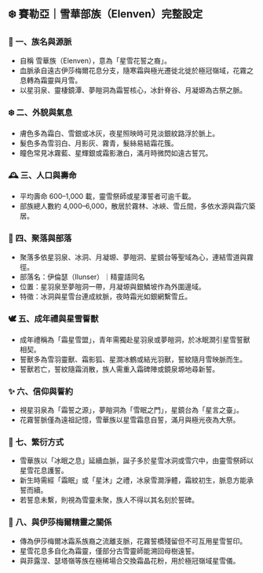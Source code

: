 
## ❄️ 賽勒亞｜雪華部族（Elenven）完整設定

### 📜 一、族名與源脈
- 自稱 雪華族（Elenven），意為「星雪花誓之裔」。
- 血脈承自遠古伊莎梅爾花息分支，隨寒霜與極光遷徙北徙於極冠嶺域，花霧之息轉為霜靈與月雪。
- 以星羽泉、靈棲鏡潭、夢皚洞為霜誓核心，冰針脊谷、月凝塬為古祭之脈。

### ❄️ 二、外貌與氣息
- 膚色多為霜白、雪銀或冰灰，夜星照映時可見淡銀紋路浮於脈上。
- 髮色多為雪羽白、月影灰、霧青，髮絲易結霜花簇。
- 瞳色常見冰霧藍、星輝銀或霜影澈白，滿月時微閃如遠古誓咒。

### 🕰️ 三、人口與壽命
- 平均壽命 600–1,000 載，靈雪祭師或星澤誓者可逾千載。
- 部族總人數約 4,000–6,000，散居於霧林、冰峽、雪丘間，多依水源與霜穴築居。

### 🌙 四、聚落與部落
- 聚落多依星羽泉、冰洞、月凝塬、夢皚洞、星鏡台等聖域為心，連結雪道與霧徑。
- 部落名：伊倫瑟（Ilunser）｜精靈語同名  
- 位置：星羽泉至夢皚洞一帶，月凝塬與銀鱗坡作為外圍邊域。
- 特徵：冰洞與星雪台連成紋脈，夜時霜光如銀網繫雪丘。

### 🕊️ 五、成年禮與星雪誓獸
- 成年禮稱為「霜星雪盟」，青年需獨赴星羽泉或夢皚洞，於冰眠澗引星雪誓獸相契。
- 誓獸多為雪羽靈獸、霜影狐、星澗冰鶴或結光羽獸，誓紋隨月雪映脈而生。
- 誓獸若亡，誓紋隨霜消散，族人需重入霜碑陣或鏡泉塬地尋新誓。

### ✨ 六、信仰與誓約
- 視星羽泉為「霜誓之源」，夢皚洞為「雪眠之門」，星鏡台為「星言之臺」。
- 花霧誓脈僅為遠祖記憶，雪華族以星雪霜息自誓，滿月與極光夜為大祭。

### 🌱 七、繁衍方式
- 雪華族以「冰眠之息」延續血脈，誕子多於星雪冰洞或雪穴中，由靈雪祭師以星雪花息護誓。
- 新生時需經「霜眠」或「星沐」之禮，冰泉雪澗淨體，霜紋初生，脈息方能承誓而續。
- 若誓息未繫，則視為雪靈未聚，族人不得以其名刻於誓碑。

### 🧭 八、與伊莎梅爾精靈之關係
- 傳為伊莎梅爾冰霜系族裔之流離支脈，花霧誓橋殘留但不可互用星雪誓印。
- 星雪花息多自化為霜靈，僅部分古雪靈師能溯回母樹遠誓。
- 與菲露涅、瑟塔嶺等族在極稀場合交換霜晶花粉，用於極冠嶺域星雪儀。
